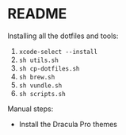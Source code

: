 # README

Installing all the dotfiles and tools:

1. `xcode-select --install`
2. `sh utils.sh`
3. `sh cp-dotfiles.sh`
4. `sh brew.sh`
5. `sh vundle.sh`
6. `sh scripts.sh`

Manual steps:
* Install the Dracula Pro themes

